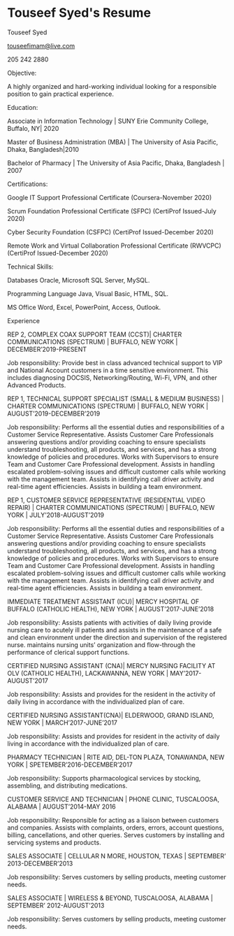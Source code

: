 # Touseef Syed's Resume

Touseef Syed

touseefimam@live.com 

205 242 2880

Objective: 

A highly organized and hard-working individual looking for a responsible position to gain practical experience.

Education:

Associate in Information Technology | SUNY Erie Community College, Buffalo, NY| 2020

Master of Business Administration (MBA) | The University of Asia Pacific, Dhaka, Bangladesh|2010

Bachelor of Pharmacy | The University of Asia Pacific, Dhaka, Bangladesh | 2007

Certifications:

Google IT Support Professional Certificate (Coursera-November 2020)

Scrum Foundation Professional Certificate (SFPC) (CertiProf Issued-July 2020)

Cyber Security Foundation (CSFPC) (CertiProf Issued-December 2020)

Remote Work and Virtual Collaboration Professional Certificate (RWVCPC) (CertiProf Issued-December 2020)

Technical Skills:

Databases	Oracle, Microsoft SQL Server, MySQL.

Programming Language	Java, Visual Basic, HTML, SQL.

MS Office	Word, Excel, PowerPoint, Access, Outlook. 

Experience

REP 2, COMPLEX COAX SUPPORT TEAM (CCST)| CHARTER COMMUNICATIONS (SPECTRUM) | BUFFALO, NEW YORK | DECEMBER’2019-PRESENT

Job responsibility: Provide best in class advanced technical support to VIP and National Account customers in a time sensitive environment. This includes diagnosing DOCSIS, Networking/Routing, Wi-Fi, VPN, and other Advanced Products.

REP 1, TECHNICAL SUPPORT SPECIALIST (SMALL & MEDIUM BUSINESS) | CHARTER COMMUNICATIONS (SPECTRUM) | BUFFALO, NEW YORK | AUGUST’2019-DECEMBER’2019

Job responsibility: Performs all the essential duties and responsibilities of a Customer Service Representative. Assists Customer Care Professionals answering questions and/or providing coaching to ensure specialists understand troubleshooting, all products, and services, and has a strong knowledge of policies and procedures. Works with Supervisors to ensure Team and Customer Care Professional development. Assists in handling escalated problem-solving issues and difficult customer calls while working with the management team. Assists in identifying call driver activity and real-time agent efficiencies. Assists in building a team environment.

REP 1, CUSTOMER SERVICE REPRESENTATIVE (RESIDENTIAL VIDEO REPAIR) | CHARTER COMMUNICATIONS (SPECTRUM) | BUFFALO, NEW YORK | JULY’2018-AUGUST’2019

Job responsibility: Performs all the essential duties and responsibilities of a Customer Service Representative. Assists Customer Care Professionals answering questions and/or providing coaching to ensure specialists understand troubleshooting, all products, and services, and has a strong knowledge of policies and procedures. Works with Supervisors to ensure Team and Customer Care Professional development. Assists in handling escalated problem-solving issues and difficult customer calls while working with the management team. Assists in identifying call driver activity and real-time agent efficiencies. Assists in building a team environment.

IMMEDIATE TREATMENT ASSISTANT (ICU)| MERCY HOSPITAL OF BUFFALO (CATHOLIC HEALTH), NEW YORK | AUGUST’2017-JUNE’2018

Job responsibility: Assists patients with activities of daily living provide nursing care to acutely ill patients and assists in the maintenance of a safe and clean environment under the direction and supervision of the registered nurse.  maintains nursing units’ organization and flow-through the performance of clerical support functions.

CERTIFIED NURSING ASSISTANT (CNA)| MERCY NURSING FACILITY AT OLV (CATHOLIC HEALTH), LACKAWANNA, NEW YORK | MAY’2017-AUGUST’2017

Job responsibility: Assists and provides for the resident in the activity of daily living in accordance with the individualized plan of care. 

CERTIFIED NURSING ASSISTANT(CNA)| ELDERWOOD, GRAND ISLAND, NEW YORK | MARCH’2017-JUNE’2017

Job responsibility: Assists and provides for resident in the activity of daily living in accordance with the individualized plan of care. 

PHARMACY TECHNICIAN | RITE AID, DEL-TON PLAZA, TONAWANDA, NEW YORK | SPETEMBER’2016-DECEMBER’2017

Job responsibility: Supports pharmacological services by stocking, assembling, and distributing medications.

CUSTOMER SERVICE AND TECHNICIAN | PHONE CLINIC, TUSCALOOSA, ALABAMA | AUGUST’2014-MAY 2016

Job responsibility: Responsible for acting as a liaison between customers and companies. Assists with complaints, orders, errors, account questions, billing, cancellations, and other queries. Serves customers by installing and servicing systems and products.

SALES ASSOCIATE | CELLULAR N MORE, HOUSTON, TEXAS | SEPTEMBER’ 2013-DECEMBER’2013

Job responsibility: Serves customers by selling products, meeting customer needs.

SALES ASSOCIATE | WIRELESS & BEYOND, TUSCALOOSA, ALABAMA | SEPTEMBER’ 2012-AUGUST’2013

Job responsibility: Serves customers by selling products, meeting customer needs.
